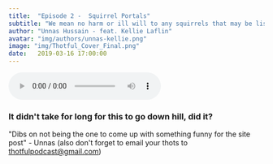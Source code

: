 ```yaml
---
title:  "Episode 2 -  Squirrel Portals"
subtitle: "We mean no harm or ill will to any squirrels that may be listening"
author: "Unnas Hussain - feat. Kellie Laflin"
avatar: "img/authors/unnas-kellie.png"
image: "img/Thotful_Cover_Final.png"
date:   2019-03-16 17:00:00
---
```


<audio controls="controls">
<source type="audio/mpeg" src="http://feeds.soundcloud.com/stream/591509961-thotfulpodcast-episode-2-squirrel-portals.mp3"></source>
  <p>Episode2</p>
</audio>


### It didn't take for long for this to go down hill, did it?
"Dibs on not being the one to come up with something funny for the site post" - Unnas
(also don't forget to email your thots to thotfulpodcast@gmail.com)

